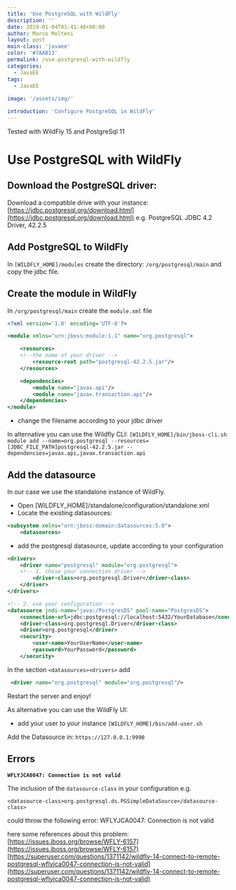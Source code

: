```yaml
---
title: 'Use PostgreSQL with WildFly'
description: ''
date: 2019-01-04T01:41:48+00:00
author: Marco Molteni
layout: post
main-class: 'javaee'
color: '#7AAB13'
permalink: /use-postgresql-with-wildfly
categories:
  - JavaEE
tags:
  - JavaEE
 
image: '/assets/img/'

introduction: 'Configure PostgreSQL in WildFly'
---
```


Tested with WildFly 15 and PostgreSql 11

# Use PostgreSQL with WildFly
## Download the PostgreSQL driver:
Download a compatible drive with your instance:
[https://jdbc.postgresql.org/download.html](https://jdbc.postgresql.org/download.html)
e.g. PostgreSQL JDBC 4.2 Driver, 42.2.5

## Add PostgreSQL to WildFly
In `[WILDFLY_HOME]/modules`
create the directory:
`/org/postgresql/main`
and copy the jdbc file.

## Create the module in WildFly
In `/org/postgresql/main`
create the `module.xml` file

```xml
<?xml version='1.0' encoding='UTF-8'?>

<module xmlns="urn:jboss:module:1.1" name="org.postgresql">

    <resources>
    <!--the name of your driver -->
        <resource-root path="postgresql-42.2.5.jar"/>
    </resources>

    <dependencies>
        <module name="javax.api"/>
        <module name="javax.transaction.api"/>
    </dependencies>
</module>
```
- change the filename according to your jdbc driver

In alternative you can use the Wildfly CLI:
`[WILDFLY_HOME]/bin/jboss-cli.sh`
`module add --name=org.postgresql --resources=[JDBC_FILE_PATH]postgresql-42.2.5.jar --dependencies=javax.api,javax.transaction.api`

## Add the datasource
In our case we use the standalone instance of WildFly.
- Open [WILDFLY_HOME]/standalone/configuration/standalone.xml 
- Locate the existing datasources:

```xml
<subsystem xmlns="urn:jboss:domain:datasources:5.0">
    <datasources>
```

- add the postgresql datasource, update according to your configuration


```xml
<drivers>
    <driver name="postgresql" module="org.postgresql">
    <!-- 1. chose your connection driver -->
        <driver-class>org.postgresql.Driver</driver-class>
    </driver>
</drivers>

<!-- 2. use your configuration -->
<datasource jndi-name="java:/PostgresDS" pool-name="PostgresDS">
    <connection-url>jdbc:postgresql://localhost:5432/YourDatabase</connection-url>
    <driver-class>org.postgresql.Driver</driver-class>
    <driver>org.postgresql</driver>
    <security>
        <user-name>YourUserName</user-name>
        <password>YourPassword</password>
    </security>
```
                    
In the section `<datasources><drivers>` add
```xml
 <driver name="org.postgresql" module="org.postgresql"/>
```
Restart the server and enjoy!

As alternative you can use the WildFly UI:
- add your user to your instance
`[WILDFLY_HOME]/bin/add-user.sh`

Add the Datasource in: `https://127.0.0.1:9990`

## Errors
 
__`WFLYJCA0047: Connection is not valid`__

The inclusion of the `datasource-class` in your configuration e.g.

`<datasource-class>org.postgresql.ds.PGSimpleDataSource</datasource-class>`

could throw the following error: WFLYJCA0047: Connection is not valid

here some references about this problem:
[https://issues.jboss.org/browse/WFLY-6157](https://issues.jboss.org/browse/WFLY-6157)
[https://superuser.com/questions/1371142/wildfly-14-connect-to-remote-postgresql-wflyjca0047-connection-is-not-valid](https://superuser.com/questions/1371142/wildfly-14-connect-to-remote-postgresql-wflyjca0047-connection-is-not-valid)
